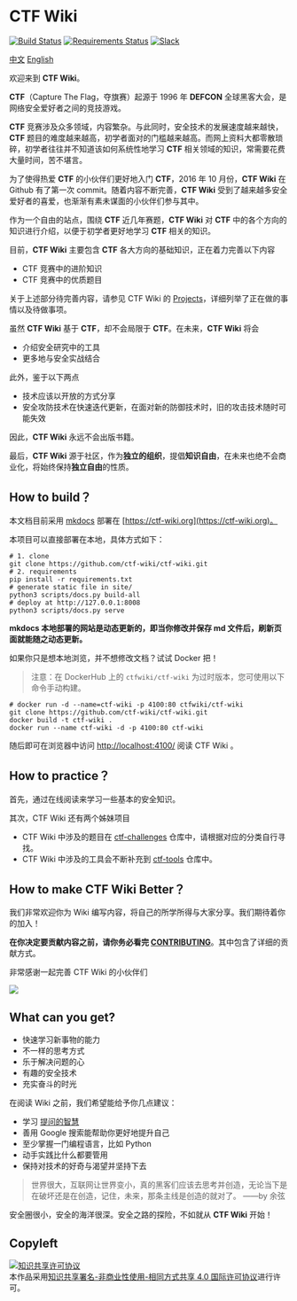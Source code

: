 # CTF Wiki

[![Build Status](https://travis-ci.org/ctf-wiki/ctf-wiki.svg?branch=master)](https://travis-ci.org/ctf-wiki/ctf-wiki)
[![Requirements Status](https://requires.io/github/ctf-wiki/ctf-wiki/requirements.svg?branch=master)](https://requires.io/github/ctf-wiki/ctf-wiki/requirements/?branch=master)
[![Slack](https://img.shields.io/badge/slack-join%20chat-brightgreen.svg)](https://join.slack.com/t/ctf-wiki/shared_invite/enQtNTkwNDg5NDUzNzAzLTQ3YTliNzI5OGNhM2NmNzI3NTU0YWRlNWFkY2EzYTExN2Y3ZjRkNzYzYmRhNDNlYmY5YTVmNjNhYjliZDgyNTY)

[中文](./README-zh_CN.md)  [English](./README.md)

欢迎来到 **CTF Wiki**。

**CTF**（Capture The Flag，夺旗赛）起源于 1996 年 **DEFCON** 全球黑客大会，是网络安全爱好者之间的竞技游戏。

**CTF** 竞赛涉及众多领域，内容繁杂。与此同时，安全技术的发展速度越来越快，**CTF** 题目的难度越来越高，初学者面对的门槛越来越高。而网上资料大都零散琐碎，初学者往往并不知道该如何系统性地学习 **CTF** 相关领域的知识，常需要花费大量时间，苦不堪言。

为了使得热爱 **CTF** 的小伙伴们更好地入门 **CTF**，2016 年 10 月份，**CTF Wiki** 在 Github 有了第一次 commit。随着内容不断完善，**CTF Wiki** 受到了越来越多安全爱好者的喜爱，也渐渐有素未谋面的小伙伴们参与其中。 

作为一个自由的站点，围绕 **CTF** 近几年赛题，**CTF Wiki** 对 **CTF** 中的各个方向的知识进行介绍，以便于初学者更好地学习 **CTF** 相关的知识。

目前，**CTF Wiki** 主要包含 **CTF** 各大方向的基础知识，正在着力完善以下内容

- CTF 竞赛中的进阶知识
- CTF 竞赛中的优质题目

关于上述部分待完善内容，请参见 CTF Wiki 的 [Projects](https://github.com/ctf-wiki/ctf-wiki/projects)，详细列举了正在做的事情以及待做事项。

虽然 **CTF Wiki** 基于 **CTF**，却不会局限于 **CTF**。在未来，**CTF Wiki** 将会

- 介绍安全研究中的工具
- 更多地与安全实战结合

此外，鉴于以下两点

- 技术应该以开放的方式分享
- 安全攻防技术在快速迭代更新，在面对新的防御技术时，旧的攻击技术随时可能失效

因此，**CTF Wiki** 永远不会出版书籍。

最后，**CTF Wiki** 源于社区，作为**独立的组织**，提倡**知识自由**，在未来也绝不会商业化，将始终保持**独立自由**的性质。

## How to build？

本文档目前采用 [mkdocs](https://github.com/mkdocs/mkdocs) 部署在 [https://ctf-wiki.org](https://ctf-wiki.org)。

本项目可以直接部署在本地，具体方式如下：

```shell
# 1. clone
git clone https://github.com/ctf-wiki/ctf-wiki.git
# 2. requirements
pip install -r requirements.txt
# generate static file in site/
python3 scripts/docs.py build-all
# deploy at http://127.0.0.1:8008
python3 scripts/docs.py serve
```

**mkdocs 本地部署的网站是动态更新的，即当你修改并保存 md 文件后，刷新页面就能随之动态更新。**


如果你只是想本地浏览，并不想修改文档？试试 Docker 把！

> 注意：在 DockerHub 上的 `ctfwiki/ctf-wiki` 为过时版本，您可使用以下命令手动构建。

```
# docker run -d --name=ctf-wiki -p 4100:80 ctfwiki/ctf-wiki
git clone https://github.com/ctf-wiki/ctf-wiki.git
docker build -t ctf-wiki .
docker run --name ctf-wiki -d -p 4100:80 ctf-wiki
```
随后即可在浏览器中访问 [http://localhost:4100/](http://localhost:4100/) 阅读 CTF Wiki 。

## How to practice？

首先，通过在线阅读来学习一些基本的安全知识。

其次，CTF Wiki 还有两个姊妹项目

- CTF Wiki 中涉及的题目在 [ctf-challenges](https://github.com/ctf-wiki/ctf-challenges) 仓库中，请根据对应的分类自行寻找。
- CTF Wiki 中涉及的工具会不断补充到 [ctf-tools](https://github.com/ctf-wiki/ctf-tools) 仓库中。

## How to make CTF Wiki Better？

我们非常欢迎你为 Wiki 编写内容，将自己的所学所得与大家分享。我们期待着你的加入！

**在你决定要贡献内容之前，请你务必看完 [CONTRIBUTING](https://ctf-wiki.org/en/contribute/before-contributing/)**。其中包含了详细的贡献方式。 

非常感谢一起完善 CTF Wiki 的小伙伴们

<a href="https://github.com/ctf-wiki/ctf-wiki/graphs/contributors"><img src="https://opencollective.com/ctf-wiki/contributors.svg?width=890&button=false" /></a>

## What can you get?

- 快速学习新事物的能力
- 不一样的思考方式
- 乐于解决问题的心
- 有趣的安全技术
- 充实奋斗的时光

在阅读 Wiki 之前，我们希望能给予你几点建议：

- 学习 [提问的智慧](https://github.com/ryanhanwu/How-To-Ask-Questions-The-Smart-Way)
- 善用 Google 搜索能帮助你更好地提升自己
- 至少掌握一门编程语言，比如 Python
- 动手实践比什么都要管用
- 保持对技术的好奇与渴望并坚持下去

> 世界很大，互联网让世界变小，真的黑客们应该去思考并创造，无论当下是在破坏还是在创造，记住，未来，那条主线是创造的就对了。 ——by 余弦

安全圈很小，安全的海洋很深。安全之路的探险，不如就从 **CTF Wiki** 开始！

## Copyleft
<a rel="license" href="http://creativecommons.org/licenses/by-nc-sa/4.0/"><img alt="知识共享许可协议" style="border-width:0" src="https://i.creativecommons.org/l/by-nc-sa/4.0/88x31.png" /></a><br />本作品采用<a rel="license" href="http://creativecommons.org/licenses/by-nc-sa/4.0/">知识共享署名-非商业性使用-相同方式共享 4.0 国际许可协议</a>进行许可。

